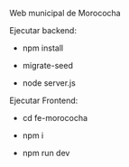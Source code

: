Web municipal de Morococha

Ejecutar backend:

- npm install

- migrate-seed

- node server.js

Ejecutar Frontend:

- cd fe-morococha

- npm i

- npm run dev

